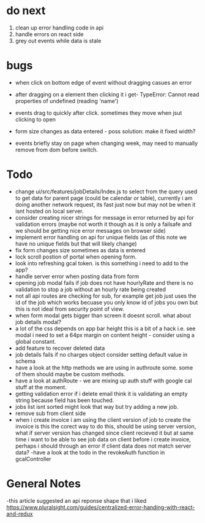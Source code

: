 # do next

1. clean up error handling code in api
2. handle errors on react side
3. grey out events while data is stale

# bugs

- when click on bottom edge of event without dragging casues an error

- after dragging on a element then clicking it i get- TypeError: Cannot read properties of undefined (reading 'name')

- events drag to quickly after click. sometimes they move when jsut clicking to open

- form size changes as data entered - poss solution: make it fixed width?
- events briefly stay on page when changing week, may need to manually remove from dom before switch.

# Todo

- change ui/src/features/jobDetails/Index.js to select from the query used to get data for parent page
  (could be calendar or table), currently i am doing another network request, its fast just now but may not be when it
  isnt hosted on local server.
- consider creating nicer strings for message in error returned by api for validation errors (maybe not worth it though
  as it is only a failsafe and we should be getting nice error messages on browser side)
- implement error handling on api for unique fields (as of this note we have no unique fields but that will likely
  change)
- fix form changes size sometimes as data is entered
- lock scroll postion of portal when opening form.
- look into refreshing gcal token. is this something i need to add to the app?
- handle server error when posting data from form
- opening job modal fails if job does not have hourlyRate and there is no validation 
  to stop a job without an hourly rate being created
- not all api routes are checking for sub, for example get job just uses the id of the 
  job which works becuase you only know id of jobs you own but this is not ideal from 
  security point of view.
- when form modal gets bigger than screen it doesnt scroll. what about job details modal?
- a lot of the css depends on app bar height this is a bit of a hack i.e. see modal i 
  need to set a 64px margin on content height - consider using a global constant.
- add feature to recover deleted data
- job details fails if no charges object consider setting default value in schema
- have a look at the http methods we are using in authroute some. some of them should 
  maybe be custom methods.
- have a look at authRoute - we are mixing up auth stuff with google cal stuff at the 
  moment.
- getting validation error if i delete email think it is validating an empty string 
  because field has been touched.
- jobs list isnt sorted might look that way but try adding a new job.
- remove sub from client side
- when i create invoice i am using the client version of job to create the invoice is 
  this the corect way to do this, should be using server version, what if server 
  version has changed since client recieved it but at same time i want to be able to 
  see job data on client before i create invoice, perhaps i should through an error if 
  client data does not match server data?
-have a look at the todo in the revokeAuth function in gcalController
# General Notes

-this article suggested an api reponse shape that i liked  
https://www.pluralsight.com/guides/centralized-error-handing-with-react-and-redux
